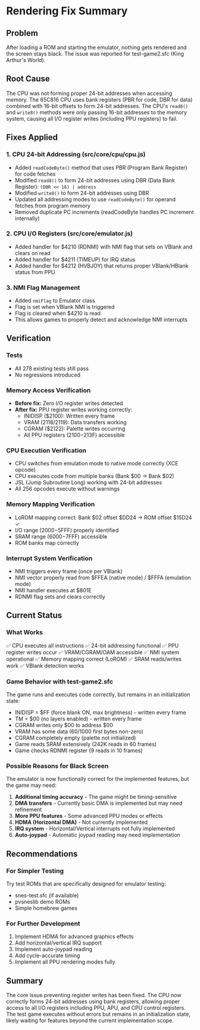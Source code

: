 # Rendering Fix Summary

## Problem
After loading a ROM and starting the emulator, nothing gets rendered and the screen stays black. The issue was reported for test-game2.sfc (King Arthur's World).

## Root Cause
The CPU was not forming proper 24-bit addresses when accessing memory. The 65C816 CPU uses bank registers (PBR for code, DBR for data) combined with 16-bit offsets to form 24-bit addresses. The CPU's `read8()` and `write8()` methods were only passing 16-bit addresses to the memory system, causing all I/O register writes (including PPU registers) to fail.

## Fixes Applied

### 1. CPU 24-bit Addressing (src/core/cpu/cpu.js)
- Added `readCodeByte()` method that uses PBR (Program Bank Register) for code fetches
- Modified `read8()` to form 24-bit addresses using DBR (Data Bank Register): `(DBR << 16) | address`
- Modified `write8()` to form 24-bit addresses using DBR
- Updated all addressing modes to use `readCodeByte()` for operand fetches from program memory
- Removed duplicate PC increments (readCodeByte handles PC increment internally)

### 2. CPU I/O Registers (src/core/emulator.js)
- Added handler for $4210 (RDNMI) with NMI flag that sets on VBlank and clears on read
- Added handler for $4211 (TIMEUP) for IRQ status
- Added handler for $4212 (HVBJOY) that returns proper VBlank/HBlank status from PPU

### 3. NMI Flag Management
- Added `nmiFlag` to Emulator class
- Flag is set when VBlank NMI is triggered
- Flag is cleared when $4210 is read
- This allows games to properly detect and acknowledge NMI interrupts

## Verification

### Tests
- All 278 existing tests still pass
- No regressions introduced

### Memory Access Verification
- **Before fix:** Zero I/O register writes detected
- **After fix:** PPU register writes working correctly:
  - INIDISP ($2100): Written every frame
  - VRAM ($2118/$2119): Data transfers working
  - CGRAM ($2122): Palette writes occurring
  - All PPU registers ($2100-$213F) accessible

### CPU Execution Verification
- CPU switches from emulation mode to native mode correctly (XCE opcode)
- CPU executes code from multiple banks (Bank $00 → Bank $02)
- JSL (Jump Subroutine Long) working with 24-bit addresses
- All 256 opcodes execute without warnings

### Memory Mapping Verification
- LoROM mapping correct: Bank $02 offset $DD24 → ROM offset $15D24 ✓
- I/O range ($2000-$5FFF) properly identified
- SRAM range ($6000-$7FFF) accessible
- ROM banks map correctly

### Interrupt System Verification
- NMI triggers every frame (once per VBlank)
- NMI vector properly read from $FFEA (native mode) / $FFFA (emulation mode)
- NMI handler executes at $801E
- RDNMI flag sets and clears correctly

## Current Status

### What Works
✅ CPU executes all instructions
✅ 24-bit addressing functional
✅ PPU register writes occur
✅ VRAM/CGRAM/OAM accessible
✅ NMI system operational
✅ Memory mapping correct (LoROM)
✅ SRAM reads/writes work
✅ VBlank detection works

### Game Behavior with test-game2.sfc
The game runs and executes code correctly, but remains in an initialization state:
- INIDISP = $FF (force blank ON, max brightness) - written every frame
- TM = $00 (no layers enabled) - written every frame
- CGRAM writes only $00 to address $00
- VRAM has some data (60/1000 first bytes non-zero)
- CGRAM completely empty (palette not initialized)
- Game reads SRAM extensively (242K reads in 60 frames)
- Game checks RDNMI register (9 reads in 10 frames)

### Possible Reasons for Black Screen
The emulator is now functionally correct for the implemented features, but the game may need:
1. **Additional timing accuracy** - The game might be timing-sensitive
2. **DMA transfers** - Currently basic DMA is implemented but may need refinement
3. **More PPU features** - Some advanced PPU modes or effects
4. **HDMA (Horizontal DMA)** - Not currently implemented
5. **IRQ system** - Horizontal/Vertical interrupts not fully implemented
6. **Auto-joypad** - Automatic joypad reading may need implementation

## Recommendations

### For Simpler Testing
Try test ROMs that are specifically designed for emulator testing:
- snes-test.sfc (if available)
- pvsneslib demo ROMs
- Simple homebrew games

### For Further Development
1. Implement HDMA for advanced graphics effects
2. Add horizontal/vertical IRQ support
3. Implement auto-joypad reading
4. Add cycle-accurate timing
5. Implement all PPU rendering modes fully

## Summary
The core issue preventing register writes has been fixed. The CPU now correctly forms 24-bit addresses using bank registers, allowing proper access to all I/O registers including PPU, APU, and CPU control registers. The test game executes without errors but remains in an initialization state, likely waiting for features beyond the current implementation scope.
